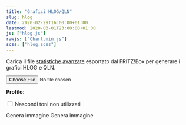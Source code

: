 ```yaml
---
title: "Grafici HLOG/QLN"
slug: hlog
date: 2020-02-29T16:00:00+01:00
lastmod: 2020-03-01T23:00:00+01:00
js: ["hlog.js"]
rawjs: ["Chart.min.js"]
scss: ["hlog.scss"]
---
```


Carica il file [statistiche avanzate](https://forum.fibra.click/d/3948-statistiche-avanzate-fritz) esportato dal FRITZ!Box per generare i grafici HLOG e QLN.

<p>
    <input type="file" name="file" id="file">
</p>

<div id="charts">
    <p>
        <strong>Profilo</strong>: <span id="profile"></span>
    </p>
    <p>
        <input type="checkbox" id="hideFrequencies" onchange="window.app.toggleHideFrequencies()">
        <label for="hideFrequencies">Nascondi toni non utilizzati</label>
    </p>
    <canvas id="chartHLOG"></canvas>
    <a onclick="window.app.exportChart('hlog')">Genera immagine</a>
    <canvas id="chartQLN"></canvas>
    <a onclick="window.app.exportChart('qln')">Genera immagine</a>
</div>
